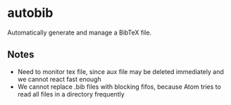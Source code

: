 # autobib

Automatically generate and manage a BibTeX file.

## Notes

- Need to monitor tex file, since aux file may be deleted
  immediately and we cannot react fast enough
- We cannot replace .bib files with blocking fifos, because
  Atom tries to read all files in a directory frequently
